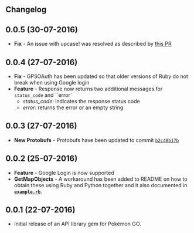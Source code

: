 Changelog
------------------

0.0.5 (30-07-2016)
------------------
* **Fix** - An issue with upcase! was resolved as described by [this PR](https://github.com/nabeelamjad/poke-api/pull/18)

0.0.4 (27-07-2016)
------------------
* **Fix** - GPSOAuth has been updated so that older versions of Ruby do not break when using Google login
* **Feature** - Response now returns two additional messages for ``status_code`` and ``error`
  * *status_code*: indicates the response status code 
  * *error*: returns the error or an empty string

0.0.3 (27-07-2016)
------------------
* **New Protobufs** - Protobufs have been updated to commit [`b2c48b17b`](https://github.com/AeonLucid/POGOProtos/tree/b2c48b17b560dc3d259d50a8afa1ef4199170bc4)

0.0.2 (25-07-2016)
------------------

* **Feature** - Google Login is now supported 
* **GetMapObjects** - A workaround has been added to README on how to obtain these using Ruby and Python together and it also documented in [**`example.rb`**](example.rb).


0.0.1 (22-07-2016)
------------------

* Initial release of an API library gem for Pokémon GO.
